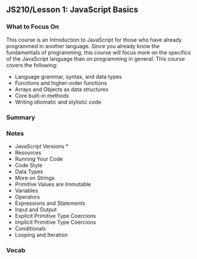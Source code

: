 ## JS210/Lesson 1: JavaScript Basics

### What to Focus On

This course is an Introduction to JavaScript for those who have already programmed in another language. Since you already know the fundamentals of programming, this course will focus more on the specifics of the JavaScript language than on programming in general. This course covers the following:

* Language grammar, syntax, and data types
* Functions and higher-order functions
* Arrays and Objects as data structures
* Core built-in methods
* Writing idiomatic and stylistic code

### Summary

### Notes

* JavaScript Versions
  * 
* Resources
* Running Your Code
* Code Style
* Data Types
* More on Strings
* Primitive Values are Immutable
* Variables
* Operators
* Expressions and Statements
* Input and Output
* Explicit Primitive Type Coercions
* Implicit Primitive Type Coercions
* Conditionals
* Looping and Iteration

### Vocab

